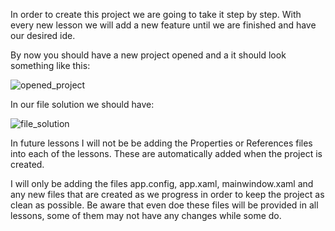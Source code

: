 
In order to create this project we are going to take it step by step. With every new lesson we will add a new feature until we are finished and have our desired ide.

By now you should have a new project opened and a it should look something like this:

![opened_project](https://github.com/ravenleeblack/Illeshian-Ide/assets/76606152/1f3efc7e-d439-4d49-8657-a8acec31fa70)

In our file solution we should have:

![file_solution](https://github.com/ravenleeblack/Illeshian-Ide/assets/76606152/bca19738-27fd-4c96-b6a7-fd7839a23db5)

In future lessons I will not be be adding the Properties or References files into each of the lessons. These are automatically added when the project is created.

I will only be adding the files app.config, app.xaml, mainwindow.xaml and any new files that are created as we progress in order to keep the project as clean as possible. Be aware that even doe these files will be provided in all lessons, some of them may not have any changes while some do.

